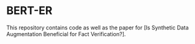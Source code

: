 # BERT-ER
This repository contains code as well as the paper for [Is Synthetic Data Augmentation Beneficial for Fact Verification?].
